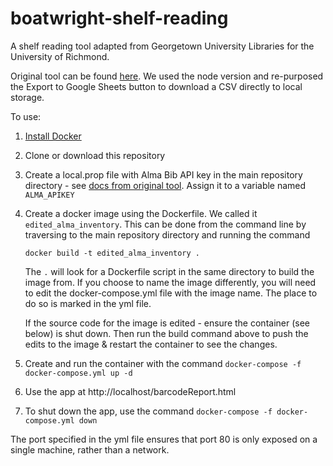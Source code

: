 # boatwright-shelf-reading
A shelf reading tool adapted from Georgetown University Libraries for the University of Richmond.

Original tool can be found [here](https://github.com/Georgetown-University-Libraries/AlmaInventory). We used the node version and re-purposed the Export to Google Sheets button to download a CSV directly to local storage.

To use:

1. [Install Docker](https://www.docker.com/products/docker-desktop)
2. Clone or download this repository
3. Create a local.prop file with Alma Bib API key in the main repository directory - see [docs from original tool](https://github.com/Georgetown-University-Libraries/AlmaInventory#pre-requisites). Assign it to a variable named `ALMA_APIKEY`
4. Create a docker image using the Dockerfile. We called it `edited_alma_inventory`. This can be done from the command line by traversing to the main repository directory and running the command 

    `docker build -t edited_alma_inventory .`

    The `.` will look for a Dockerfile script in the same directory to build the image from. If you choose to name the image differently, you will need to edit the docker-compose.yml file with the image name. The place to do so is marked in the yml file.
    
    If the source code for the image is edited - ensure the container (see below) is shut down. Then run the build command above to push the edits to the image & restart the container to see the changes.

5. Create and run the container with the command `docker-compose -f docker-compose.yml up -d`
6. Use the app at http://localhost/barcodeReport.html
7. To shut down the app, use the command `docker-compose -f docker-compose.yml down`


The port specified in the yml file ensures that port 80 is only exposed on a single machine, rather than a network.

